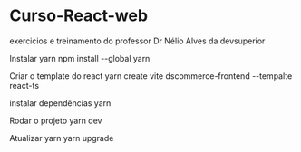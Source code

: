 # Curso-React-web
exercicios e treinamento do professor Dr Nélio Alves da devsuperior

Instalar yarn
npm install --global yarn

Criar o template do react
yarn create vite dscommerce-frontend --tempalte react-ts

instalar dependências
yarn

Rodar o projeto
yarn dev

Atualizar yarn
yarn upgrade